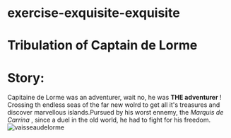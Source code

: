 # exercise-exquisite-exquisite
Tribulation of Captain de Lorme
===============================
Story:
======
Capitaine de Lorme was an adventurer, wait no, he was __THE adventurer__ ! Crossing th endless seas of the far new wolrd to get all it's treasures and discover marvellous islands.Pursued by his worst ennemy, the *Marquis de Carrina* , since a duel in the old world, he had to fight for his freedom.
![vaisseaudelorme](https://www.ouest-france.fr/leditiondusoir/data/7781/NextGenData/Image-1024-1024-1734099.jpg?t=%2249ca4b0634b39011c42dbb47db6f79ecgzip%22)
